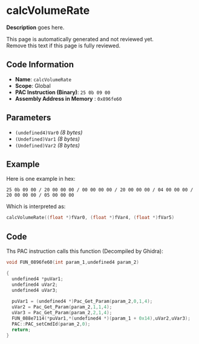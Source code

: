 # calcVolumeRate

**Description** goes here.

This page is automatically generated and not reviewed yet.<br>Remove this text if this page is fully reviewed.

## Code Information

- **Name**: `calcVolumeRate`
- **Scope**: Global
- **PAC Instruction (Binary)**: `25 0b 09 00`
- **Assembly Address in Memory** : `0x896fe60`

## Parameters

- `(undefined4)Var0` *(8 bytes)*
- `(Undefined)Var1` *(8 bytes)*
- `(Undefined)Var2` *(8 bytes)*

## Example

Here is one example in hex:

```25 0b 09 00 / 20 00 00 00 / 00 00 00 00 / 20 00 00 00 / 04 00 00 00 / 20 00 00 00 / 05 00 00 00```

Which is interpreted as:

```c
calcVolumeRate((float *)fVar0, (float *)fVar4, (float *)fVar5)
```

## Code

Ths PAC instruction calls this function (Decompiled by Ghidra):

```c
void FUN_0896fe60(int param_1,undefined4 param_2)

{
  undefined4 *puVar1;
  undefined4 uVar2;
  undefined4 uVar3;
  
  puVar1 = (undefined4 *)Pac_Get_Param(param_2,0,1,4);
  uVar2 = Pac_Get_Param(param_2,1,1,4);
  uVar3 = Pac_Get_Param(param_2,2,1,4);
  FUN_088e7114(*puVar1,*(undefined4 *)(param_1 + 0x14),uVar2,uVar3);
  PAC::PAC_setCmdId(param_2,0);
  return;
}
```

